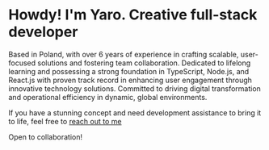 # Howdy! I'm Yaro. Creative full-stack developer

Based in Poland, with over 6 years of experience in crafting scalable, user-focused solutions and fostering team collaboration. Dedicated to lifelong learning and possessing a strong foundation in TypeScript, Node.js, and React.js with proven track record in enhancing user engagement through innovative technology solutions. Committed to driving digital transformation and operational efficiency in dynamic, global environments.

If you have a stunning concept and need development assistance to bring it to life, feel free to <a href="mailto:aka@yaro.works">reach out to me</a>

Open to collaboration!
